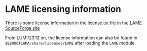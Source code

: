 # LAME licensing information

There is some license information in the
[license.txt file in the LAME SourceForge site](https://lame.sourceforge.io/license.txt)

From LUMI/23.12 on, the license information can also be found in 
`$EBROOTLAMA/share/licenses/LAME` after loading the `LAME` module.
